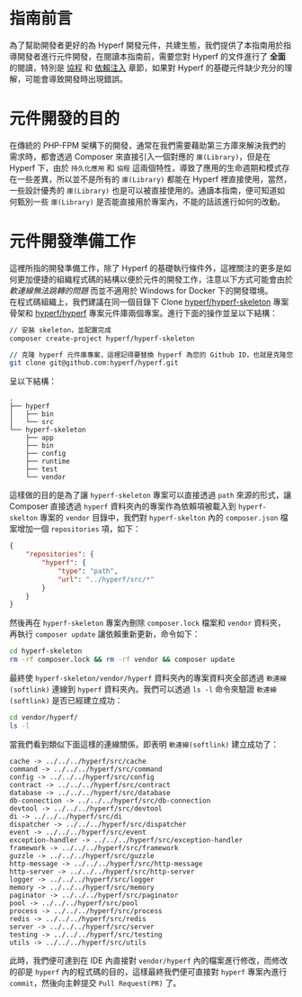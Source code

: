 # 指南前言

為了幫助開發者更好的為 Hyperf 開發元件，共建生態，我們提供了本指南用於指導開發者進行元件開發，在閱讀本指南前，需要您對 Hyperf 的文件進行了 **全面** 的閱讀，特別是 [協程](zh-tw/coroutine.md) 和 [依賴注入](zh-tw/di.md) 章節，如果對 Hyperf 的基礎元件缺少充分的理解，可能會導致開發時出現錯誤。

# 元件開發的目的

在傳統的 PHP-FPM 架構下的開發，通常在我們需要藉助第三方庫來解決我們的需求時，都會透過 Composer 來直接引入一個對應的 `庫(Library)`，但是在 Hyperf 下，由於 `持久化應用` 和 `協程` 這兩個特性，導致了應用的生命週期和模式存在一些差異，所以並不是所有的 `庫(Library)` 都能在 Hyperf 裡直接使用，當然，一些設計優秀的 `庫(Library)` 也是可以被直接使用的。通讀本指南，便可知道如何甄別一些 `庫(Library)` 是否能直接用於專案內，不能的話該進行如何的改動。

# 元件開發準備工作

這裡所指的開發準備工作，除了 Hyperf 的基礎執行條件外，這裡關注的更多是如何更加便捷的組織程式碼的結構以便於元件的開發工作，注意以下方式可能會由於 *軟連線無法跳轉的問題* 而並不適用於 Windows for Docker 下的開發環境。   
在程式碼組織上，我們建議在同一個目錄下 Clone [hyperf/hyperf-skeleton](https://github.com/hyperf/hyperf-skeleton) 專案骨架和 [hyperf/hyperf](https://github.com/hyperf/hyperf) 專案元件庫兩個專案。進行下面的操作並呈以下結構：

```bash
// 安裝 skeleton，並配置完成
composer create-project hyperf/hyperf-skeleton 

// 克隆 hyperf 元件庫專案，這裡記得要替換 hyperf 為您的 Github ID，也就是克隆您所 Fork 的專案
git clone git@github.com:hyperf/hyperf.git
```

呈以下結構：

```
.
├── hyperf
│   ├── bin
│   └── src
└── hyperf-skeleton
    ├── app
    ├── bin
    ├── config
    ├── runtime
    ├── test
    └── vendor
```

這樣做的目的是為了讓 `hyperf-skeleton` 專案可以直接透過 `path` 來源的形式，讓 Composer 直接透過 `hyperf` 資料夾內的專案作為依賴項被載入到 `hyperf-skelton`  專案的 `vendor` 目錄中，我們對 `hyperf-skelton` 內的 `composer.json` 檔案增加一個 `repositories` 項，如下：

```json
{
    "repositories": {
        "hyperf": {
            "type": "path",
            "url": "../hyperf/src/*"
        }
    }
}
```
然後再在 `hyperf-skeleton` 專案內刪除 `composer.lock` 檔案和 `vendor` 資料夾，再執行 `composer update` 讓依賴重新更新，命令如下：

```bash
cd hyperf-skeleton
rm -rf composer.lock && rm -rf vendor && composer update
```
   
最終使 `hyperf-skeleton/vendor/hyperf` 資料夾內的專案資料夾全部透過 `軟連線(softlink)` 連線到 `hyperf` 資料夾內。我們可以透過 `ls -l` 命令來驗證 `軟連線(softlink)` 是否已經建立成功：

```bash
cd vendor/hyperf/
ls -l
```

當我們看到類似下面這樣的連線關係，即表明 `軟連線(softlink)` 建立成功了：

```
cache -> ../../../hyperf/src/cache
command -> ../../../hyperf/src/command
config -> ../../../hyperf/src/config
contract -> ../../../hyperf/src/contract
database -> ../../../hyperf/src/database
db-connection -> ../../../hyperf/src/db-connection
devtool -> ../../../hyperf/src/devtool
di -> ../../../hyperf/src/di
dispatcher -> ../../../hyperf/src/dispatcher
event -> ../../../hyperf/src/event
exception-handler -> ../../../hyperf/src/exception-handler
framework -> ../../../hyperf/src/framework
guzzle -> ../../../hyperf/src/guzzle
http-message -> ../../../hyperf/src/http-message
http-server -> ../../../hyperf/src/http-server
logger -> ../../../hyperf/src/logger
memory -> ../../../hyperf/src/memory
paginator -> ../../../hyperf/src/paginator
pool -> ../../../hyperf/src/pool
process -> ../../../hyperf/src/process
redis -> ../../../hyperf/src/redis
server -> ../../../hyperf/src/server
testing -> ../../../hyperf/src/testing
utils -> ../../../hyperf/src/utils
```

此時，我們便可達到在 IDE 內直接對 `vendor/hyperf` 內的檔案進行修改，而修改的卻是 `hyperf` 內的程式碼的目的，這樣最終我們便可直接對 `hyperf` 專案內進行 `commit`，然後向主幹提交 `Pull Request(PR)` 了。

